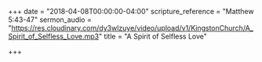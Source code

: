 +++
date = "2018-04-08T00:00:00-04:00"
scripture_reference = "Matthew 5:43-47"
sermon_audio = "https://res.cloudinary.com/dy3wlzuye/video/upload/v1/KingstonChurch/A_Spirit_of_Selfless_Love.mp3"
title = "A Spirit of Selfless Love"

+++
